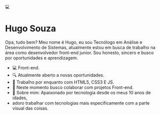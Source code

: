 💻 <h1>Hugo Souza</h1>
    <p>Opa, tudo bem?
    Meu nome é Hugo, eu sou Tecnólogo em Análise e Desenvolvimento de Sistemas, 
    atualmente estou em busca de trabalho na área como desenvolvedor front-end junior.
    Sou honesto, sincero e busco por oportunidades e aprendizagem.</p>

<ul>
  <li>💻 Front-end.</li>
  <li>🔍 Atualmente aberto a novas oportunidades.</li>
  <li>📰 Trabalho por enquanto com HTML5, CSS3 E JS.</li>
  <li>📡 Neste momento busco colaborar com projetos Front-end.</li>
  <li>💬 Sobre mim: Apaixonado por tecnologia desde os meus 10 anos de idades,</li>
  <li>adoro trabalhar com tecnologias mais especificamente com a parte visual 
   das coisas.</li>
</ul>  


